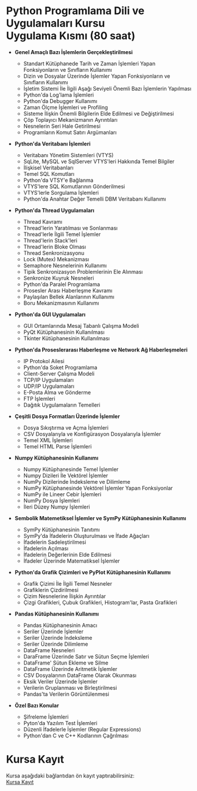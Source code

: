 # Python Programlama Dili ve Uygulamaları Kursu <br>Uygulama Kısmı (80 saat)

* __Genel Amaçlı Bazı İşlemlerin Gerçekleştirilmesi__
    * Standart Kütüphanede Tarih ve Zaman İşlemleri Yapan Fonksiyonların ve Sınıfların Kullanımı
    * Dizin ve Dosyalar Üzerinde İşlemler Yapan Fonksiyonların ve Sınıfların Kullanımı
    * İşletim Sistemi İle İlgili Aşağı Seviyeli Önemli Bazı İşlemlerin Yapılması
    * Python'da Log'lama İşlemleri
    * Python'da Debugger Kullanımı
    * Zaman Ölçme İşlemleri ve Profiling
    * Sisteme İlişkin Önemli Bilgilerin Elde Edilmesi ve Değiştirilmesi
    * Çöp Toplayıcı Mekanizmanın Ayrıntıları
    * Nesnelerin Seri Hale Getirilmesi 
    * Programların Komut Satırı Argümanları

* __Python'da Veritabanı İşlemleri__
   * Veritabanı Yönetim Sistemleri (VTYS)
   * SqLite, MySQL ve SqlServer VTYS'leri Hakkında Temel Bilgiler
   * İlişkisel Veritabanları
   * Temel SQL Komutları
   * Python'da VTSY'e Bağlanma
   * VTYS'lere SQL Komutlarının Gönderilmesi
   * VTYS'lerle Sorgulama İşlemleri
   * Python'da Anahtar Değer Temelli DBM Veritabanı Kullanımı

* __Python'da Thread Uygulamaları__
   * Thread Kavramı
   * Thread'lerin Yaratılması ve Sonlanması
   * Thread'lerle İlgili Temel İşlemler
   * Thread'lerin Stack'leri
   * Thread'lerin Bloke Olması
   * Thread Senkronizasyonu
   * Lock (Mutex) Mekanizması
   * Semaphore Nesnelerinin Kullanımı
   * Tipik Senkronizasyon Problemlerinin Ele Alınması
   * Senkronize Kuyruk Nesneleri
   * Python'da Paralel Programlama
   * Prosesler Arası Haberleşme Kavramı
   * Paylaşılan Bellek Alanlarının Kullanımı
   * Boru Mekanizmasının Kullanımı

* __Python'da GUI Uygulamaları__
   * GUI Ortamlarında Mesaj Tabanlı Çalışma Modeli
   * PyQt Kütüphanesinin Kullanılması
   * Tkinter Kütüphanesinin Kullanılması

* __Python'da Proseslerarası Haberleşme ve Network Ağ Haberleşmeleri__
   * IP Protokol Ailesi
   * Python'da Soket Programlama
   * Client-Server Çalışma Modeli
   * TCP/IP Uygulamaları
   * UDP/IP Uygulamaları
   * E-Posta Alma ve Gönderme
   * FTP İşlemleri
   * Dağıtık Uygulamaların Temelleri

* __Çeşitli Dosya Formatları Üzerinde İşlemler__
   * Dosya Sıkıştırma ve Açma İşlemleri 
   * CSV Dosyalarıyla ve Konfigürasyon Dosyalarıyla İşlemler
   * Temel XML İşlemleri
   * Temel HTML Parse İşlemleri

* __Numpy Kütüphanesinin Kullanımı__
   * Numpy Kütüphanesinde Temel İşlemler
   * Numpy Dizileri İle Vektörel İşlemler
   * NumPy Dizilerinde İndeksleme ve Dilimleme
   * NumPy Kütüphanesinde Vektörel İşlemler Yapan Fonksiyonlar
   * NumPy ile Lineer Cebir İşlemleri
   * NumPy Dosya İşlemleri
   * İleri Düzey Numpy İşlemleri

* __Sembolik Matemetiksel İşlemler ve SymPy Kütüphanesinin Kullanımı__
   * SymPy Kütüphanesinin Tanıtımı
   * SymPy'da İfadelerin Oluşturulması ve İfade Ağaçları
   * İfadelerin Sadeleştirilmesi
   * İfadelerin Açılması
   * İfadelerin Değerlerinin Elde Edilmesi
   * İfadeler Üzerinde Matematiksel İşlemler

* __Python'da Grafik Çizimleri ve PyPlot Kütüphanesinin Kullanımı__
   * Grafik Çizimi İle İlgili Temel Nesneler
   * Grafiklerin Çizdirilmesi
   * Çizim Nesnelerine İlişkin Ayrıntılar
   * Çizgi Grafikleri, Çubuk Grafikleri, Histogram'lar, Pasta Grafikleri

* __Pandas Kütüphanesinin Kullanımı__
   * Pandas Kütüphanesinin Amacı
   * Seriler Üzerinde İşlemler
   * Seriler Üzerinde İndeksleme
   * Seriler Üzerinde Dilimleme
   * DataFrame Nesneleri
   * DaraFrame Üzerinde Satır ve Sütun Seçme İşlemleri
   * DataFrame' Sütun Ekleme ve Silme
   * DataFrame Üzerinde Aritmetik İşlemler
   * CSV Dosyalarının DataFrame Olarak Okunması
   * Eksik Veriler Üzerinde İşlemler
   * Verilerin Gruplanması ve Birleştirilmesi
   * Pandas'ta Verilerin Görüntülenmesi

* __Özel Bazı Konular__
   * Şifreleme İşlemleri
   * Pyton'da Yazılım Test İşlemleri
   * Düzenli İfadelerle İşlemler (Regular Expressions)
   * Python'dan C ve C++ Kodlarının Çağrılması

# Kursa Kayıt
Kursa aşağıdaki bağlantıdan ön kayıt yaptırabilirsiniz:<br>
[Kursa Kayıt](https://zoom.us/meeting/register/tZIucuCrqj8jKyo4n39H3ZTovcT8it26eA)
